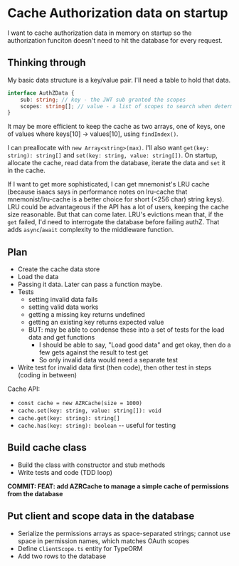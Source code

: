 # Cache Authorization data on startup

I want to cache authorization data in memory on startup so the authorization funciton doesn't need to hit the database for every request.

## Thinking through

My basic data structure is a key/value pair. I'll need a table to hold that data.

```typescript
interface AuthZData {
	sub: string; // key - the JWT sub granted the scopes
	scopes: string[]; // value - a list of scopes to search when determining if the sub can access a route
}
```

It may be more efficient to keep the cache as two arrays, one of keys, one of values where keys[10] -> values[10], using `findIndex()`.

I can preallocate with `new Array<string>(max)`. I'll also want `get(key: string): string[]` and `set(key: string, value: string[])`. On startup, allocate the cache, read data from the database, iterate the data and `set` it in the cache.

If I want to get more sophisticated, I can get mnemonist's LRU cache (because isaacs says in performance notes on lru-cache that mnemonist/lru-cache is a better choice for short (<256 char) string keys). LRU could be advantageous if the API has a lot of users, keeping the cache size reasonable. But that can come later. LRU's evictions mean that, if the `get` failed, I'd need to interrogate the database before failing authZ. That adds `async`/`await` complexity to the middleware function.

## Plan

-  Create the cache data store
-  Load the data
-  Passing it data. Later can pass a function maybe.
-  Tests
   -  setting invalid data fails
   -  setting valid data works
   -  getting a missing key returns undefined
   -  getting an existing key returns expected value
   -  BUT: may be able to condense these into a set of tests for the load data and get functions
      -  I should be able to say, "Load good data" and get okay, then do a few gets against the result to test get
      -  So only invalid data would need a separate test
-  Write test for invalid data first (then code), then other test in steps (coding in between)

Cache API:

-  `const cache = new AZRCache(size = 1000)`
-  `cache.set(key: string, value: string[]): void`
-  `cache.get(key: string): string[]`
-  `cache.has(key: string): boolean` -- useful for testing

## Build cache class

-  Build the class with constructor and stub methods
-  Write tests and code (TDD loop)

**COMMIT: FEAT: add AZRCache to manage a simple cache of permissions from the database**

## Put client and scope data in the database

-  Serialize the permissions arrays as space-separated strings; cannot use space in permission names, which matches OAuth scopes
-  Define `ClientScope.ts` entity for TypeORM
-  Add two rows to the database
